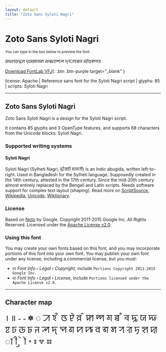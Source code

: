 ```yaml
---
layout: default
title: "Zoto Sans Syloti Nagri"
---
```


# Zoto Sans Syloti Nagri

<small>You can type in the box below to preview the font:</small>

<div contenteditable="true" class="texteditor" style="font-family: 'Zoto Sans Syloti Nagri';">
<p spellcheck="false">ꠅꠏꠙꠒꠍꠡ ꠠꠑꠢꠘꠉꠇ ꠔꠚꠓꠐꠈꠕ ꠖꠌꠀꠁꠊꠎ ꠛꠄꠃꠝꠗꠟ</p>
</div>

[Download FontLab VFJ](https://cdn.jsdelivr.net/gh/fontlabcom/getgo-fonts/getgo-fonts/apache/zotosans/zotosans-sylotinagri.vfj){: .btn .btn-purple target="_blank" }

license: Apache \| Reference sans font for the Syloti Nagri script \| glyphs: 85 \| scripts: Syloti Nagri

---


## Zoto Sans Syloti Nagri

Zoto Sans Syloti Nagri is a design for the Syloti Nagri script.

It contains 85 glyphs and 3 OpenType features, and supports 68 characters from the Unicode blocks: Syloti Nagri.


### Supported writing systems


#### Syloti Nagri

Syloti Nagri (Sylheti Nagri, ꠍꠤꠟꠐꠤ ꠘꠣꠉꠞꠤ) is an Indic abugida, written left-to-right. Used in Bangladesh for the Sylheti language. Supposedly created in the 14th century, attested in the 17th century. Since the mid-20th century almost entirely replaced by the Bengali and Latin scripts. Needs software support for complex text layout (shaping). Read more on [ScriptSource](https://scriptsource.org/scr/Sylo), [Wikipedia](https://en.wikipedia.org/wiki/ISO_15924:Sylo), [Unicode](https://www.unicode.org/versions/Unicode13.0.0/ch15.pdf#G59104), [Wiktionary](https://en.wiktionary.org/wiki/Category:Syloti_Nagri_script).


### License

Based on [Noto](https://github.com/notofonts) by Google. Copyright 2011-2015 Google Inc. All Rights Reserved. Licensed under the [Apache License v2.0](https://www.apache.org/licenses/LICENSE-2.0.txt).

### Using this font

You may create your own fonts based on this font, and you may incorporate portions of this font into your own font. You may publish your own font under any license, including a commercial license, but you must:

- in _Font Info › Legal › Copyright_, include `Portions Copyright 2011-2015 Google Inc.`
- in _Font Info › Legal › License_, include `Portions licensed under the Apache License v2.0.`


---

## Character map

<div style="font-family: 'Zoto Sans Syloti Nagri'; font-size: 2em;">
। ॥ ‐ ‑ ⁕ ◌ ꠀ ꠁ ꠂ ꠃ ꠄ ꠅ ꠆ ꠇ ꠈ ꠉ ꠊ ꠋ ꠌ ꠍ ꠎ ꠏ ꠐ ꠑ ꠒ ꠓ ꠔ ꠕ ꠖ ꠗ ꠘ ꠙ ꠚ ꠛ ꠜ ꠝ ꠞ ꠟ ꠠ ꠡ ꠢ ꠣ ꠤ ꠥ ꠦ ꠧ ꠨ ꠩ ꠪ ꠫
</div>

